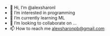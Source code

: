 - 👋 Hi, I’m @alexsharonl
- 👀 I’m interested in programming
- 🌱 I’m currently learning ML
- 💞️ I’m looking to collaborate on ...
- 📫 How to reach me alexsharonpb@gmail.com

<!---
alexsharonl/alexsharonl is a ✨ special ✨ repository because its `README.md` (this file) appears on your GitHub profile.
You can click the Preview link to take a look at your changes.
--->
